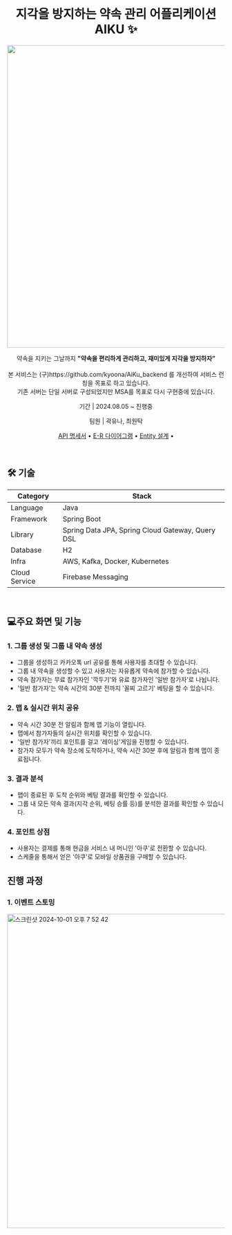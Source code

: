 <h1 align="center" style="font-weight: bold;">지각을 방지하는 약속 관리 어플리케이션 AIKU ✨</h1>
<p align="center">
  <img align='center' src='https://github.com/user-attachments/assets/d14b7984-07a7-47f5-9b0c-0453487fa9dd' width="700"/></img>
</p>
<p align="center">
  약속을 지키는 그날까지 <b>"약속을 편리하게 관리하고, 재미있게 지각을 방지하자”</b></br></br>
  본 서비스는 (구)https://github.com/kyoona/AiKu_backend 를 개선하여 서비스 런칭을 목표로 하고 있습니다.</br>
  기존 서버는 단일 서버로 구성되었지만 MSA를 목표로 다시 구현중에 있습니다.
</p>
<p align="center">기간 | 2024.08.05 ~ 진행중</p>
<p align="center">팀원 | 곽유나, 최원탁</p>

<p align="center">
 <a href="">API 명세서</a> • 
  <a href="">E-R 다이어그램</a> • 
  <a href="">Entity 설계</a> • 
</p>
<br/>

<h2 id="technologies">🛠️ 기술</h2>

| Category | Stack |
| --- | --- |
| Language | Java |
| Framework | Spring Boot |
| Library | Spring Data JPA, Spring Cloud Gateway, Query DSL |
| Database | H2 |
| Infra | AWS, Kafka, Docker, Kubernetes |
| Cloud Service | Firebase Messaging |

</br>
<h2>💻주요 화면 및 기능</h2>

### 1. 그룹 생성 및 그룹 내 약속 생성
- 그룹을 생성하고 카카오톡 url 공유를 통해 사용자를 초대할 수 있습니다.
- 그룹 내 약속을 생성할 수 있고 사용자는 자유롭게 약속에 참가할 수 있습니다.
- 약속 참가자는 무료 참가자인 '깍두기'와 유료 참가자인 '일반 참가자'로 나뉩니다.
- '일반 참가자'는 약속 시간의 30분 전까지 '꼴찌 고르기' 베팅을 할 수 있습니다.

### 2. 맵 & 실시간 위치 공유
- 약속 시간 30분 전 알림과 함께 맵 기능이 열립니다.
- 맵에서 참가자들의 실시간 위치를 확인할 수 있습니다.
- '일반 참가자'끼리 포인트를 걸고 '레이싱'게임을 진행할 수 있습니다.
- 참가자 모두가 약속 장소에 도착하거나, 약속 시간 30분 후에 알림과 함께 맵이 종료됩니다.

### 3. 결과 분석
- 맵이 종료된 후 도착 순위와 베팅 결과를 확인할 수 있습니다.
- 그룹 내 모든 약속 결과(지각 순위, 베팅 승률 등)를 분석한 결과를 확인할 수 있습니다.

### 4. 포인트 상점
- 사용자는 결제를 통해 현금을 서비스 내 머니인 '아쿠'로 전환할 수 있습니다.
- 스케줄을 통해서 얻은 '아쿠'로 모바일 상품권을 구매할 수 있습니다.

<h2> 진행 과정 </h2>

### 1. 이벤트 스토밍
<img width="727" alt="스크린샷 2024-10-01 오후 7 52 42" src="https://github.com/user-attachments/assets/0539c844-6168-4721-aa00-c130a300471c">


